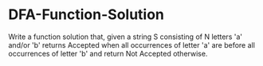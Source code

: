 # DFA-Function-Solution
Write a function solution that, given a string S consisting of N letters 'a' and/or 'b' returns Accepted when all occurrences of letter 'a' are before all occurrences of letter 'b' and return Not Accepted otherwise.
